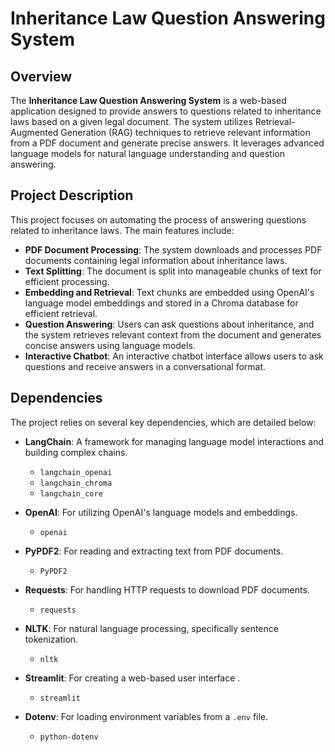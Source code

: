 # Inheritance Law Question Answering System

## Overview

The **Inheritance Law Question Answering System** is a web-based application designed to provide answers to questions related to inheritance laws based on a given legal document. The system utilizes Retrieval-Augmented Generation (RAG) techniques to retrieve relevant information from a PDF document and generate precise answers. It leverages advanced language models for natural language understanding and question answering.

## Project Description

This project focuses on automating the process of answering questions related to inheritance laws. The main features include:

- **PDF Document Processing**: The system downloads and processes PDF documents containing legal information about inheritance laws.
- **Text Splitting**: The document is split into manageable chunks of text for efficient processing.
- **Embedding and Retrieval**: Text chunks are embedded using OpenAI's language model embeddings and stored in a Chroma database for efficient retrieval.
- **Question Answering**: Users can ask questions about inheritance, and the system retrieves relevant context from the document and generates concise answers using language models.
- **Interactive Chatbot**: An interactive chatbot interface allows users to ask questions and receive answers in a conversational format.

## Dependencies

The project relies on several key dependencies, which are detailed below:

- **LangChain**: A framework for managing language model interactions and building complex chains.
  - `langchain_openai`
  - `langchain_chroma`
  - `langchain_core`

- **OpenAI**: For utilizing OpenAI's language models and embeddings.
  - `openai`

- **PyPDF2**: For reading and extracting text from PDF documents.
  - `PyPDF2`

- **Requests**: For handling HTTP requests to download PDF documents.
  - `requests`

- **NLTK**: For natural language processing, specifically sentence tokenization.
  - `nltk`

- **Streamlit**: For creating a web-based user interface .
  - `streamlit`

- **Dotenv**: For loading environment variables from a `.env` file.
  - `python-dotenv`



